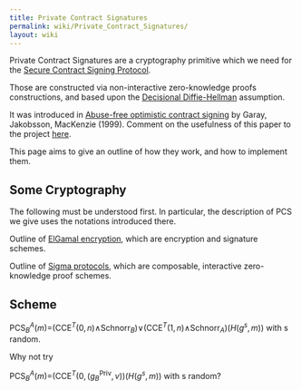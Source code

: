 ```yaml
---
title: Private Contract Signatures
permalink: wiki/Private_Contract_Signatures/
layout: wiki
---
```


Private Contract Signatures are a cryptography primitive which we need
for the [Secure Contract Signing
Protocol](/wiki/Secure_Contract_Signing_Protocol "wikilink").

Those are constructed via non-interactive zero-knowledge proofs
constructions, and based upon the [Decisional
Diffie-Hellman](http://en.wikipedia.org/wiki/Decisional_Diffie%E2%80%93Hellman_assumption)
assumption.

It was introduced in [Abuse-free optimistic contract
signing](http://citeseerx.ist.psu.edu/viewdoc/summary?doi=10.1.1.118.4142)
by Garay, Jakobsson, MacKenzie (1999). Comment on the usefulness of this
paper to the project [here](/wiki/GarayJakobssonMackenzie "wikilink").

This page aims to give an outline of how they work, and how to implement
them.

Some Cryptography
-----------------

The following must be understood first. In particular, the description
of PCS we give uses the notations introduced there.

Outline of [ElGamal encryption](/wiki/ElGamalSchnorr "wikilink"), which are
encryption and signature schemes.

Outline of [Sigma protocols](/wiki/Sigma_Protocols "wikilink"), which are
composable, interactive zero-knowledge proof schemes.

Scheme
------

PCS<sub>*B*</sub><sup>*A*</sup>(*m*)=(CCE<sup>*T*</sup>(0, *n*)∧Schnorr<sub>*B*</sub>)∨(CCE<sup>*T*</sup>(1, *n*)∧Schnorr<sub>*A*</sub>)(*H*(*g*<sup>*s*</sup>, *m*))
 with s random.

Why not try

PCS<sub>*B*</sub><sup>*A*</sup>(*m*)=(CCE<sup>*T*</sup>(0, (*g*<sub>*B*</sub><sup>Priv</sup>, *v*))(*H*(*g*<sup>*s*</sup>, *m*))
 with s random?
